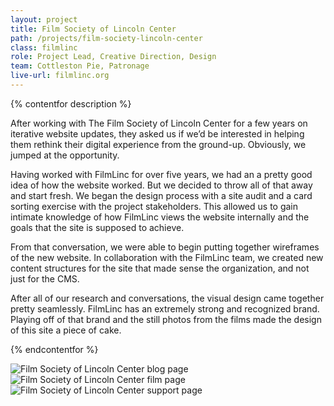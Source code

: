 ```yaml
---
layout: project
title: Film Society of Lincoln Center
path: /projects/film-society-lincoln-center
class: filmlinc
role: Project Lead, Creative Direction, Design
team: Cottleston Pie, Patronage
live-url: filmlinc.org
---
```


{% contentfor description %}

<p>After working with The Film Society of Lincoln Center for a few years on iterative website updates, they asked us if we’d be interested in helping them rethink their digital experience from the ground-up. Obviously, we jumped at the opportunity. </p>

<p>Having worked with FilmLinc for over five years, we had an a pretty good idea of how the website worked. But we decided to throw all of that away and start fresh. We began the design process with a site audit and a card sorting exercise with the project stakeholders. This allowed us to gain intimate knowledge of how FilmLinc views the website internally and the goals that the site is supposed to achieve. </p>

<p>From that conversation, we were able to begin putting together wireframes of the new website. In collaboration with the FilmLinc team, we created new content structures for the site that made sense the organization, and not just for the CMS. </p>

<p>After all of our research and conversations, the visual design came together pretty seamlessly. FilmLinc has an extremely strong and recognized brand. Playing off of that brand and the still photos from the films made the design of this site a piece of cake. </p>

{% endcontentfor %}

<section class="project-description">
	<div class="hero">	
		<div class="container">
			<div class="project-example filmlinc ipad">
				<div class="screen-wrap">
					<img src="/img/projects/filmlinc.org-desktop-home.jpg" alt="" />
				</div>
			</div>
			<div class="project-example filmlinc iphone">
				<div class="screen-wrap">
					<img src="/img/projects/filmlinc.org-mobile-home.jpg" alt="" />
				</div>
			</div>
		</div>
	</div>
	</div>
</section>
<section class="project-expanded tri-screen">
	<div class="container">
		<div class="screen screen-1">
			<img src="/img/projects/filmlinc/filmlinc-blog.jpg" alt="Film Society of Lincoln Center blog page" />
		</div>
		<div class="screen screen-2">
			<img src="/img/projects/filmlinc/filmlinc-film.jpg" alt="Film Society of Lincoln Center film page" />
		</div>
		<div class="screen screen-3">
			<img src="/img/projects/filmlinc/filmlinc-support.jpg" alt="Film Society of Lincoln Center support page" />
		</div>
	</div>
</section>